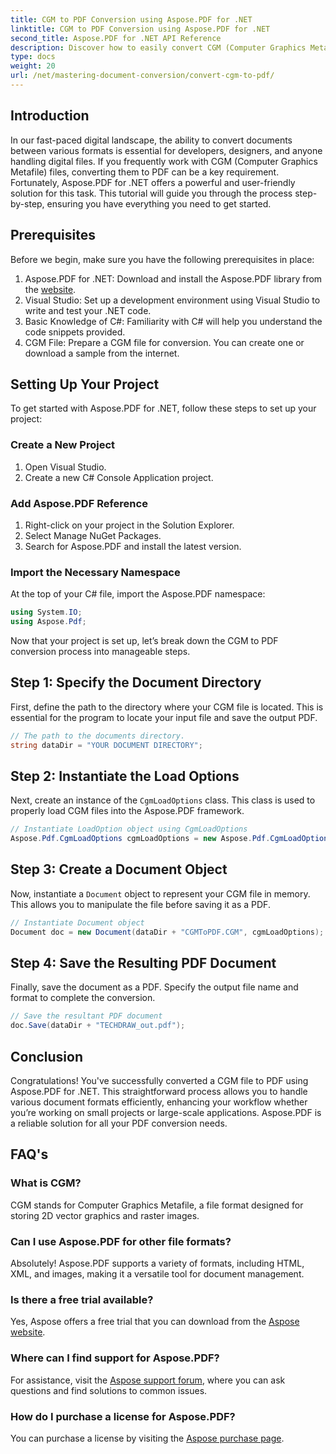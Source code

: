 ```yaml
---
title: CGM to PDF Conversion using Aspose.PDF for .NET
linktitle: CGM to PDF Conversion using Aspose.PDF for .NET
second_title: Aspose.PDF for .NET API Reference
description: Discover how to easily convert CGM (Computer Graphics Metafile) files to PDF format with Aspose.PDF for .NET. Perfect for developers and designers alike.
type: docs
weight: 20
url: /net/mastering-document-conversion/convert-cgm-to-pdf/
---
```

## Introduction

In our fast-paced digital landscape, the ability to convert documents between various formats is essential for developers, designers, and anyone handling digital files. If you frequently work with CGM (Computer Graphics Metafile) files, converting them to PDF can be a key requirement. Fortunately, Aspose.PDF for .NET offers a powerful and user-friendly solution for this task. This tutorial will guide you through the process step-by-step, ensuring you have everything you need to get started.

## Prerequisites

Before we begin, make sure you have the following prerequisites in place:

1. Aspose.PDF for .NET: Download and install the Aspose.PDF library from the [website](https://releases.aspose.com/pdf/net/).
2. Visual Studio: Set up a development environment using Visual Studio to write and test your .NET code.
3. Basic Knowledge of C#: Familiarity with C# will help you understand the code snippets provided.
4. CGM File: Prepare a CGM file for conversion. You can create one or download a sample from the internet.

## Setting Up Your Project

To get started with Aspose.PDF for .NET, follow these steps to set up your project:

### Create a New Project

1. Open Visual Studio.
2. Create a new C# Console Application project.

### Add Aspose.PDF Reference

1. Right-click on your project in the Solution Explorer.
2. Select Manage NuGet Packages.
3. Search for Aspose.PDF and install the latest version.

### Import the Necessary Namespace

At the top of your C# file, import the Aspose.PDF namespace:

```csharp
using System.IO;
using Aspose.Pdf;
```

Now that your project is set up, let’s break down the CGM to PDF conversion process into manageable steps.

## Step 1: Specify the Document Directory

First, define the path to the directory where your CGM file is located. This is essential for the program to locate your input file and save the output PDF.

```csharp
// The path to the documents directory.
string dataDir = "YOUR DOCUMENT DIRECTORY";
```

## Step 2: Instantiate the Load Options

Next, create an instance of the `CgmLoadOptions` class. This class is used to properly load CGM files into the Aspose.PDF framework.

```csharp
// Instantiate LoadOption object using CgmLoadOptions
Aspose.Pdf.CgmLoadOptions cgmLoadOptions = new Aspose.Pdf.CgmLoadOptions();
```

## Step 3: Create a Document Object

Now, instantiate a `Document` object to represent your CGM file in memory. This allows you to manipulate the file before saving it as a PDF.

```csharp
// Instantiate Document object
Document doc = new Document(dataDir + "CGMToPDF.CGM", cgmLoadOptions);
```

## Step 4: Save the Resulting PDF Document

Finally, save the document as a PDF. Specify the output file name and format to complete the conversion.

```csharp
// Save the resultant PDF document
doc.Save(dataDir + "TECHDRAW_out.pdf");
```

## Conclusion

Congratulations! You've successfully converted a CGM file to PDF using Aspose.PDF for .NET. This straightforward process allows you to handle various document formats efficiently, enhancing your workflow whether you’re working on small projects or large-scale applications. Aspose.PDF is a reliable solution for all your PDF conversion needs.

## FAQ's

### What is CGM?

CGM stands for Computer Graphics Metafile, a file format designed for storing 2D vector graphics and raster images.

### Can I use Aspose.PDF for other file formats?

Absolutely! Aspose.PDF supports a variety of formats, including HTML, XML, and images, making it a versatile tool for document management.

### Is there a free trial available?

Yes, Aspose offers a free trial that you can download from the [Aspose website](https://releases.aspose.com/).

### Where can I find support for Aspose.PDF?

For assistance, visit the [Aspose support forum](https://forum.aspose.com/c/pdf/10), where you can ask questions and find solutions to common issues.

### How do I purchase a license for Aspose.PDF?

You can purchase a license by visiting the [Aspose purchase page](https://purchase.aspose.com/buy).
